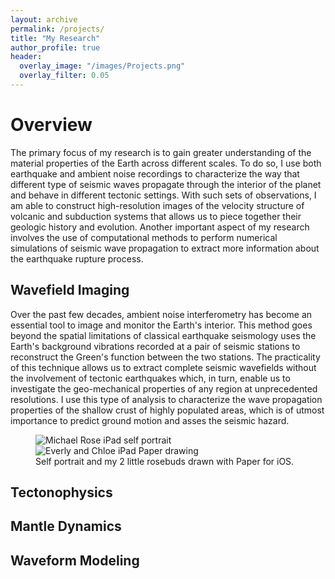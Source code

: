 ```yaml
---
layout: archive
permalink: /projects/
title: "My Research"
author_profile: true
header:
  overlay_image: "/images/Projects.png"
  overlay_filter: 0.05
---
```


# Overview
The primary focus of my research is to gain greater understanding of the material properties of the Earth across different scales. To do so, I use both earthquake and ambient noise recordings to characterize the way that different type of seismic waves propagate through the interior of the planet and behave in different tectonic settings. With such sets of observations, I am able to construct high-resolution images of the velocity structure of volcanic and subduction systems that allows us to piece together their geologic history and evolution. Another important aspect of my research involves the use of computational methods to perform numerical simulations of seismic wave propagation to extract more information about the earthquake rupture process.

## Wavefield Imaging
Over the past few decades, ambient noise interferometry has become an essential tool to image and monitor the Earth's interior. This method goes beyond the spatial limitations of classical earthquake seismology uses the Earth's background vibrations recorded at a pair of seismic stations to reconstruct the Green's function between the two stations. The practicality of this technique allows us to extract complete seismic wavefields without the involvement of tectonic earthquakes which, in turn, enable us to investigate the geo-mechanical properties of any region at unprecedented resolutions. I use this type of analysis to characterize the wave propagation properties of the shallow crust of highly populated areas, which is of utmost importance to predict ground motion and asses the seismic hazard.

<figure class="two-column">
  <img src="/images/SB3D.gif" alt="Michael Rose iPad self portrait">
  <img src="/images/SB3D.gif" alt="Everly and Chloe iPad Paper drawing">
  <figcaption>Self portrait and my 2 little rosebuds drawn with Paper for iOS.</figcaption>
</figure>

## Tectonophysics

## Mantle Dynamics

## Waveform Modeling
